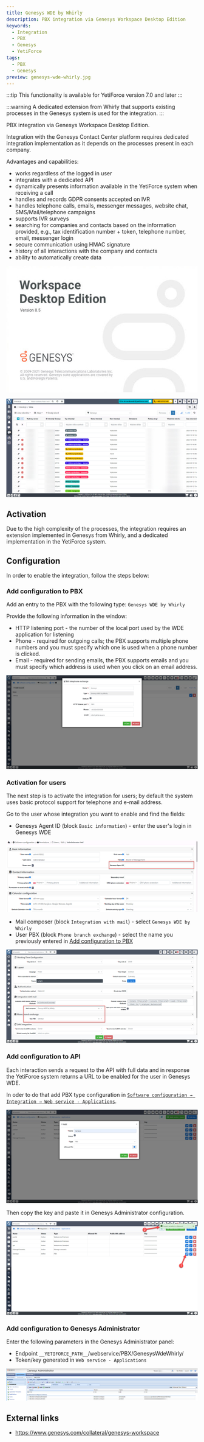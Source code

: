 ```yaml
---
title: Genesys WDE by Whirly
description: PBX integration via Genesys Workspace Desktop Edition
keywords:
  - Integration
  - PBX
  - Genesys
  - YetiForce
tags:
  - PBX
  - Genesys
preview: genesys-wde-whirly.jpg
---
```


:::tip This functionality is available for YetiForce version 7.0 and later
:::

:::warning A dedicated extension from Whirly that supports existing processes in the Genesys system is used for the integration.
:::

PBX integration via Genesys Workspace Desktop Edition.

Integration with the Genesys Contact Center platform requires dedicated integration implementation as it depends on the processes present in each company.

Advantages and capabilities:

- works regardless of the logged in user
- integrates with a dedicated API
- dynamically presents information available in the YetiForce system when receiving a call
- handles and records GDPR consents accepted on IVR
- handles telephone calls, emails, messenger messages, website chat, SMS/Mail/telephone campaigns
- supports IVR surveys
- searching for companies and contacts based on the information provided, e.g., tax identification number + token, telephone number, email, messenger login
- secure communication using HMAC signature
- history of all interactions with the company and contacts
- ability to automatically create data

![genesys-wde-whirly.jpg](genesys-wde-whirly.jpg)

![genesys-crm.jpg](genesys-crm.jpg)

## Activation

Due to the high complexity of the processes, the integration requires an extension implemented in Genesys from Whirly, and a dedicated implementation in the YetiForce system.

## Configuration

In order to enable the integration, follow the steps below:

### Add configuration to PBX

Add an entry to the PBX with the following type: `Genesys WDE by Whirly`

Provide the following information in the window:

- HTTP listening port - the number of the local port used by the WDE application for listening
- Phone - required for outgoing calls; the PBX supports multiple phone numbers and you must specify which one is used when a phone number is clicked.
- Email - required for sending emails, the PBX supports emails and you must specify which address is used when you click on an email address.

![genesys-wde-whirly-1.jpg](genesys-wde-whirly-1.jpg)

### Activation for users

The next step is to activate the integration for users; by default the system uses basic protocol support for telephone and e-mail address.

Go to the user whose integration you want to enable and find the fields:

- Genesys Agent ID (block `Basic information`) - enter the user's login in Genesys WDE

![genesys-wde-whirly-2.jpg](genesys-wde-whirly-2.jpg)

- Mail composer (block `Integration with mail`) - select `Genesys WDE by Whirly`
- User PBX (block `Phone branch exchange`) - select the name you previously entered in [Add configuration to PBX](#add-configuration-to-pbx)

![genesys-wde-whirly-3.jpg](genesys-wde-whirly-3.jpg)

### Add configuration to API

Each interaction sends a request to the API with full data and in response the YetiForce system returns a URL to be enabled for the user in Genesys WDE.

In oder to do that add PBX type configuration in [`Software configuration → Integration → Web service - Applications`](/administrator-guides/integration/webservice-apps/).

![genesys-wde-whirly-4.jpg](genesys-wde-whirly-4.jpg)

Then copy the key and paste it in Genesys Administrator configuration.

![genesys-wde-whirly-5.jpg](genesys-wde-whirly-5.jpg)

### Add configuration to Genesys Administrator

Enter the following parameters in the Genesys Administrator panel:

- Endpoint `__YETIFORCE_PATH__`/webservice/PBX/GenesysWdeWhirly/
- Token/key generated in `Web service - Applications`

![genesys-wde-whirly-6.jpg](genesys-wde-whirly-6.jpg)

## External links

- https://www.genesys.com/collateral/genesys-workspace
